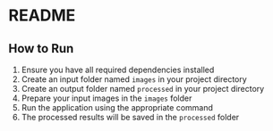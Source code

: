 # README

## How to Run

1. Ensure you have all required dependencies installed
2. Create an input folder named `images` in your project directory
3. Create an output folder named `processed` in your project directory
4. Prepare your input images in the `images` folder
5. Run the application using the appropriate command
6. The processed results will be saved in the `processed` folder
